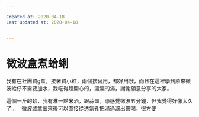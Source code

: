 ```yaml
---

Created at: 2020-04-18
Last updated at: 2020-04-18


---
```


# 微波盒煮蛤蜊


我有在社團買g盒，接著買小紅，兩個接替用，都好用哦，而且在這裡學到原來微波蛤仔不需要加水，我吃得超開心的，濃濃的湯，謝謝願意分享的大家。

這個一斤的蛤，我有淋一點米酒，跟蒜頭，憑感覺微波五分鐘，但我覺得好像太久了…    微波爐拿出來後可以直接從透氣孔把湯過濾出來喝，很方便

